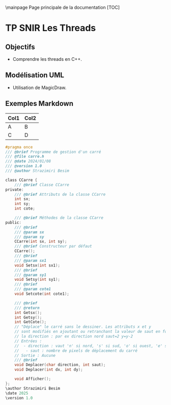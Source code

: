 \mainpage Page principale de la documentation
[TOC]
# TP SNIR Les Threads
## Objectifs
- Comprendre les threads en C++.
## Modélisation UML
- Utilisation de MagicDraw.
## Exemples Markdown


| Col1 | Col2 |
|------|------|
| A    | B    |
| C    | D    |

```h
#pragma once 
/// @brief Programme de gestion d'un carré
/// @file carre.h
/// @date 2024/01/08
/// @version 1.0
/// @author Strazimiri Besim

class CCarre {
	/// @brief Classe CCarre
private:
	/// @brief Attributs de la classe CCarre
	int sx;
	int sy;
	int cote;

	/// @brief Méthodes de la classe CCarre
public:
	/// @brief 
	/// @param sx 
	/// @param sy 
	CCarre(int sx, int sy);
	/// @brief Constructeur par défaut
	CCarre();
	/// @brief 
	/// @param sx1 
	void Setsx(int sx1);
	/// @brief 
	/// @param sy1 
	void Setsy(int sy1);
	/// @brief
	/// @param cote1 
	void Setcote(int cote1);

	/// @brief
	/// @return 
	int Getsx();
	int Getsy();
	int GetCote();
	// "Déplace" le carré sans le dessiner. Les attributs x et y  
	// sont modifiés en ajoutant ou retranchant la valeur de saut en fonction de  
	// la direction : par ex direction nord saut=2 y=y-2 
	// Entrées : 
	//  - direction : vaut 'n' si nord, 's' si sud, 'o' si ouest, 'e' si est 
	//   - saut : nombre de pixels de déplacement du carré 
	// Sortie : Aucune 
	/// @brief 
	void Deplacer(char direction, int saut);
	void Deplacer(int dx, int dy);

	void Afficher();
};
\author Strazimiri Besim    
\date 2025
\version 1.0


